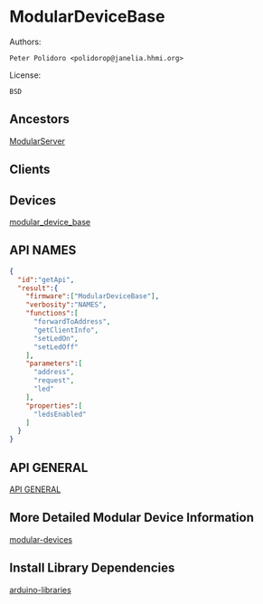 # ModularDeviceBase

Authors:

    Peter Polidoro <polidorop@janelia.hhmi.org>

License:

    BSD

## Ancestors

[ModularServer](https://github.com/janelia-arduino/ModularServer)

## Clients

## Devices

[modular_device_base](https://github.com/janelia-modular-devices/modular_device_base.git)

## API NAMES

```json
{
  "id":"getApi",
  "result":{
    "firmware":["ModularDeviceBase"],
    "verbosity":"NAMES",
    "functions":[
      "forwardToAddress",
      "getClientInfo",
      "setLedOn",
      "setLedOff"
    ],
    "parameters":[
      "address",
      "request",
      "led"
    ],
    "properties":[
      "ledsEnabled"
    ]
  }
}
```

## API GENERAL

[API GENERAL](./api/)

## More Detailed Modular Device Information

[modular-devices](https://github.com/janelia-modular-devices/modular-devices)

## Install Library Dependencies

[arduino-libraries](https://github.com/janelia-arduino/arduino-libraries)
